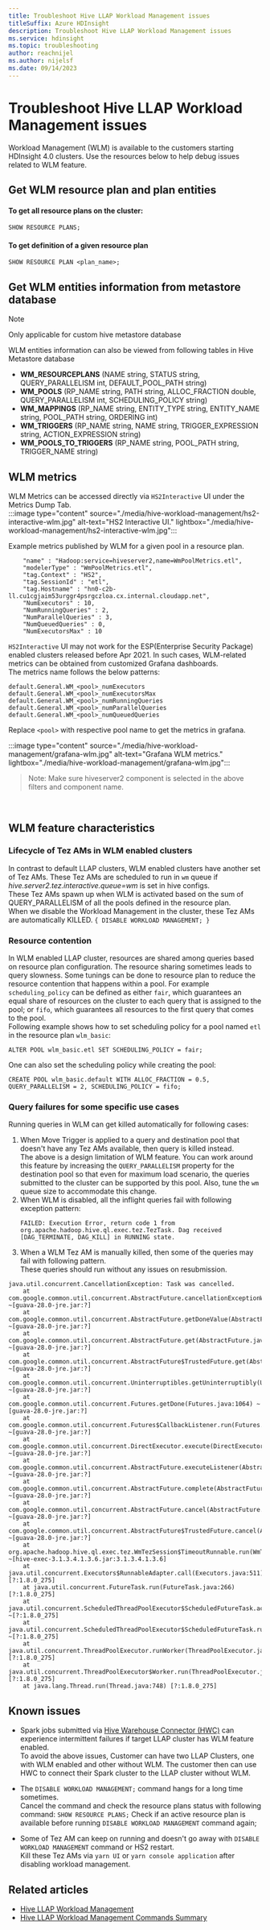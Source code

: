 ```yaml
---
title: Troubleshoot Hive LLAP Workload Management issues
titleSuffix: Azure HDInsight
description: Troubleshoot Hive LLAP Workload Management issues
ms.service: hdinsight
ms.topic: troubleshooting
author: reachnijel
ms.author: nijelsf
ms.date: 09/14/2023
---
```


# Troubleshoot Hive LLAP Workload Management issues

Workload Management (WLM) is available to the customers starting HDInsight 4.0 clusters. 
Use the resources below to help debug issues related to WLM feature.

## Get WLM resource plan and plan entities
#### To get all resource plans on the cluster:
```hql
SHOW RESOURCE PLANS;
```

#### To get definition of a given resource plan
```hql
SHOW RESOURCE PLAN <plan_name>;
```

## Get WLM entities information from metastore database
> [!NOTE]
> Only applicable for custom hive metastore database

WLM entities information can also be viewed from following tables in Hive Metastore database 

* **WM_RESOURCEPLANS** (NAME string, STATUS string, QUERY_PARALLELISM int, DEFAULT_POOL_PATH string)
* **WM_POOLS** (RP_NAME string, PATH string, ALLOC_FRACTION double, QUERY_PARALLELISM int, SCHEDULING_POLICY string)
* **WM_MAPPINGS** (RP_NAME string, ENTITY_TYPE string, ENTITY_NAME string, POOL_PATH string, ORDERING int)
* **WM_TRIGGERS** (RP_NAME string, NAME string, TRIGGER_EXPRESSION string, ACTION_EXPRESSION string)
* **WM_POOLS_TO_TRIGGERS** (RP_NAME string, POOL_PATH string, TRIGGER_NAME string)

## WLM metrics

WLM Metrics can be accessed directly via `HS2Interactive` UI under the Metrics Dump Tab. <br>
:::image type="content" source="./media/hive-workload-management/hs2-interactive-wlm.jpg" alt-text="HS2 Interactive UI." lightbox="./media/hive-workload-management/hs2-interactive-wlm.jpg":::

Example metrics published by WLM for a given pool in a resource plan.
```
    "name" : "Hadoop:service=hiveserver2,name=WmPoolMetrics.etl",
    "modelerType" : "WmPoolMetrics.etl",
    "tag.Context" : "HS2",
    "tag.SessionId" : "etl",
    "tag.Hostname" : "hn0-c2b-ll.cu1cgjaim53urggr4psrgczloa.cx.internal.cloudapp.net",
    "NumExecutors" : 10,
    "NumRunningQueries" : 2,
    "NumParallelQueries" : 3,
    "NumQueuedQueries" : 0,
    "NumExecutorsMax" : 10
```

`HS2Interactive` UI may not work for the ESP(Enterprise Security Package) enabled clusters released before Apr 2021. In such cases, WLM-related metrics can be obtained from customized Grafana dashboards.
<br>
The metrics name follows the below patterns:
```
default.General.WM_<pool>_numExecutors
default.General.WM_<pool>_numExecutorsMax
default.General.WM_<pool>_numRunningQueries
default.General.WM_<pool>_numParallelQueries
default.General.WM_<pool>_numQueuedQueries
```
Replace `<pool>` with respective pool name to get the metrics in grafana.

:::image type="content" source="./media/hive-workload-management/grafana-wlm.jpg" alt-text="Grafana WLM metrics." lightbox="./media/hive-workload-management/grafana-wlm.jpg":::

> Note: Make sure hiveserver2 component is selected in the above filters and component name.

<br>

## WLM feature characteristics
### **Lifecycle of Tez AMs in WLM enabled clusters**
In contrast to default LLAP clusters, WLM enabled clusters have another set of Tez AMs. These Tez AMs are scheduled to run in `wm` queue if *hive.server2.tez.interactive.queue=wm* is set in hive configs. <br>
These Tez AMs spawn up when WLM is activated based on the sum of QUERY_PARALLELISM of all the pools defined in the resource plan. <br>
When we disable the Workload Management in the cluster, these Tez AMs are automatically KILLED.
`{ DISABLE WORKLOAD MANAGEMENT; }`

### **Resource contention**
In WLM enabled LLAP cluster, resources are shared among queries based on resource plan configuration. The resource sharing sometimes leads to query slowness.
Some tunings can be done to resource plan to reduce the resource contention that happens within a pool. For example `scheduling_policy` can be defined as either `fair`, which guarantees an equal share of resources on the cluster to each query that is assigned to the pool; or `fifo`, which guarantees all resources to the first query that comes to the pool.<br>
Following example shows how to set scheduling policy for a pool named `etl` in the resource plan `wlm_basic`:
```hql
ALTER POOL wlm_basic.etl SET SCHEDULING_POLICY = fair;
```
One can also set the scheduling policy while creating the pool:
```hql
CREATE POOL wlm_basic.default WITH ALLOC_FRACTION = 0.5, QUERY_PARALLELISM = 2, SCHEDULING_POLICY = fifo;
```

### **Query failures for some specific use cases**
Running queries in WLM can get killed automatically for following cases:
1. When Move Trigger is applied to a query and destination pool that doesn't have any Tez AMs available, then query is killed instead. <br>
The above is a design limitation of WLM feature. You can work around this feature by increasing the `QUERY_PARALLELISM` property for the destination pool so that even for maximum load scenario, the queries submitted to the cluster can be supported by this pool. Also, tune the `wm` queue size to accommodate this change. <br>
2. When WLM is disabled, all the inflight queries fail with following exception pattern:
   ```
   FAILED: Execution Error, return code 1 from org.apache.hadoop.hive.ql.exec.tez.TezTask. Dag received [DAG_TERMINATE, DAG_KILL] in RUNNING state.
   ```
3. When a WLM Tez AM is manually killed, then some of the queries may fail with following pattern. <br/>These queries should run without any issues on resubmission.
```
java.util.concurrent.CancellationException: Task was cancelled.
    at com.google.common.util.concurrent.AbstractFuture.cancellationExceptionWithCause(AbstractFuture.java:1349) ~[guava-28.0-jre.jar:?]
    at com.google.common.util.concurrent.AbstractFuture.getDoneValue(AbstractFuture.java:550) ~[guava-28.0-jre.jar:?]
    at com.google.common.util.concurrent.AbstractFuture.get(AbstractFuture.java:513) ~[guava-28.0-jre.jar:?]
    at com.google.common.util.concurrent.AbstractFuture$TrustedFuture.get(AbstractFuture.java:90) ~[guava-28.0-jre.jar:?]
    at com.google.common.util.concurrent.Uninterruptibles.getUninterruptibly(Uninterruptibles.java:237) ~[guava-28.0-jre.jar:?]
    at com.google.common.util.concurrent.Futures.getDone(Futures.java:1064) ~[guava-28.0-jre.jar:?]
    at com.google.common.util.concurrent.Futures$CallbackListener.run(Futures.java:1013) ~[guava-28.0-jre.jar:?]
    at com.google.common.util.concurrent.DirectExecutor.execute(DirectExecutor.java:30) ~[guava-28.0-jre.jar:?]
    at com.google.common.util.concurrent.AbstractFuture.executeListener(AbstractFuture.java:1137) ~[guava-28.0-jre.jar:?]
    at com.google.common.util.concurrent.AbstractFuture.complete(AbstractFuture.java:957) ~[guava-28.0-jre.jar:?]
    at com.google.common.util.concurrent.AbstractFuture.cancel(AbstractFuture.java:611) ~[guava-28.0-jre.jar:?]
    at com.google.common.util.concurrent.AbstractFuture$TrustedFuture.cancel(AbstractFuture.java:118) ~[guava-28.0-jre.jar:?]
    at org.apache.hadoop.hive.ql.exec.tez.WmTezSession$TimeoutRunnable.run(WmTezSession.java:264) ~[hive-exec-3.1.3.4.1.3.6.jar:3.1.3.4.1.3.6]
    at java.util.concurrent.Executors$RunnableAdapter.call(Executors.java:511) [?:1.8.0_275]
    at java.util.concurrent.FutureTask.run(FutureTask.java:266) [?:1.8.0_275]
    at java.util.concurrent.ScheduledThreadPoolExecutor$ScheduledFutureTask.access$201(ScheduledThreadPoolExecutor.java:180) ~[?:1.8.0_275]
    at java.util.concurrent.ScheduledThreadPoolExecutor$ScheduledFutureTask.run(ScheduledThreadPoolExecutor.java:293) ~[?:1.8.0_275]
    at java.util.concurrent.ThreadPoolExecutor.runWorker(ThreadPoolExecutor.java:1149) [?:1.8.0_275]
    at java.util.concurrent.ThreadPoolExecutor$Worker.run(ThreadPoolExecutor.java:624) [?:1.8.0_275]
    at java.lang.Thread.run(Thread.java:748) [?:1.8.0_275]
```

## Known issues
* Spark jobs submitted via [Hive Warehouse Connector (HWC)](apache-hive-warehouse-connector.md) can experience intermittent failures if target LLAP cluster has WLM feature enabled. <br>
  To avoid the above issues, Customer can have two LLAP Clusters, one with WLM enabled and other without WLM.
  The customer then can use HWC to connect their Spark cluster to the LLAP cluster without WLM.

* The `DISABLE WORKLOAD MANAGEMENT;` command hangs for a long time sometimes. <br>
Cancel the command and check the resource plans status with following command:
`SHOW RESOURCE PLANS;`
Check if an active resource plan is available before running `DISABLE WORKLOAD MANAGEMENT` command again; <br>

* Some of Tez AM can keep on running and doesn't go away with `DISABLE WORKLOAD MANAGEMENT` command or HS2 restart. <br>
Kill these Tez AMs via `yarn UI` or `yarn console application` after disabling workload management.

## Related articles
* [Hive LLAP Workload Management](hive-workload-management.md)
* [Hive LLAP Workload Management Commands Summary](workload-management-commands.md)

